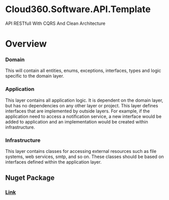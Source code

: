 # Cloud360.Software.API.Template
API RESTfull With CQRS And Clean Architecture

# Overview
### Domain
This will contain all entities, enums, exceptions, interfaces, types and logic specific to the domain layer.

### Application
This layer contains all application logic. It is dependent on the domain layer, but has no dependencies on any other layer or project. This layer defines interfaces that are implemented by outside layers. For example, if the application need to access a notification service, a new interface would be added to application and an implementation would be created within infrastructure.

### Infrastructure
This layer contains classes for accessing external resources such as file systems, web services, smtp, and so on. These classes should be based on interfaces defined within the application layer.

## Nuget Package
### [Link](https://www.nuget.org/packages/Cloud360.Software.API.Template)
